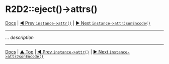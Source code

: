 # R2D2::eject()->attrs()

[Docs](../index.md) | 
[◄ Prev `instance->attr()`](instance-attr.md) | 
[► Next `instance->attrJsonEncode()`](instance-attr-json-encode.md)

----

*... description*

----

[Docs](../index.md) | 
[▲ Top](#) | 
[◄ Prev `instance->attr()`](instance-attr.md) | 
[► Next `instance->attrJsonEncode()`](instance-attr-json-encode.md)
